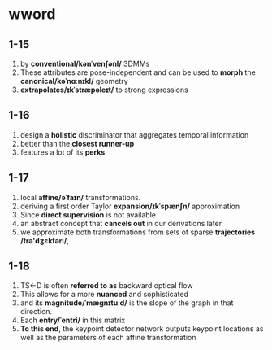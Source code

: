 # wword

## 1-15

1. by **conventional/kənˈvenʃənl/** 3DMMs
2. These attributes are pose-independent and can be used to **morph** the **canonical/kəˈnɑːnɪkl/** geometry
3. **extrapolates/ɪkˈstræpəleɪt/** to strong expressions

## 1-16

1. design a **holistic** discriminator that aggregates temporal information
2. better than the **closest runner-up**
3. features a lot of its **perks**

## 1-17

1. local **affine/əˈfaɪn/** transformations.
2. deriving a first order Taylor **expansion/ɪkˈspænʃn/** approximation
3. Since **direct supervision** is not available
4. an abstract concept that **cancels out** in our derivations later
5. we approximate both transformations from sets of sparse **trajectories /trə'dʒɛktəri/**,

## 1-18

1. TS←D is often **referred to as** backward optical flow
2. This allows for a more **nuanced** and sophisticated
3. and its **magnitude/ˈmæɡnɪtuːd/** is the slope of the graph in that direction.
4. Each **entry/ˈentri/** in this matrix
5. **To this end**, the keypoint detector network outputs keypoint locations as well as the parameters of each affine
transformation